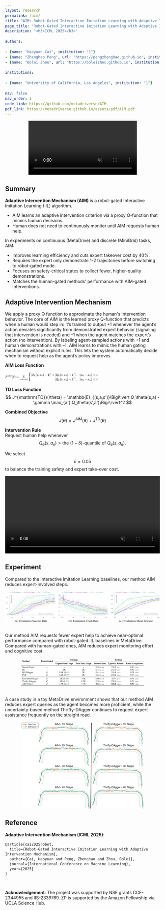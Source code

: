 ```yaml
---
layout: research
permalink: /aim/
title: "AIM: Robot-Gated Interactive Imitation Learning with Adaptive Intervention Mechanism"
page_title: "Robot-Gated Interactive Imitation Learning with Adaptive Intervention Mechanism"
description: "<h3>ICML 2025</h3>"

authors:

- {name: "Haoyuan Cai", institution: "1"}
- {name: "Zhenghao Peng", url: "https://pengzhenghao.github.io", institution: "1"}
- {name: "Bolei Zhou", url: "https://boleizhou.github.io", institution: "1"}

institutions:

- {name: "University of California, Los Angeles", institution: "1"}

nav: false
nav_order: 1
code_link: https://github.com/metadriverse/AIM
pdf_link: https://metadriverse.github.io/assets/pdf/AIM.pdf
---
```

<div  style="text-align: center;">
    <video width="100%" max-width="800px" loop autoplay muted playsinline src="../assets/img/aim/AIM-Train.mp4" style="width: 70%; max-width: 800px; height: auto; display: inline-block;">
    </video>
</div>

<!-- <div style="text-align: center;">
    <video loop autoplay muted playsinline src="../assets/img/aim/AIM-Train.mp4" style="width: 70%; max-width: 800px; height: auto; display: inline-block;">
    </video>
</div> -->

<!--research-section-splitter-->

## Summary

**Adaptive Intervention Mechanism (AIM)** is a robot-gated Interactive Imitation Learning (IIL) algorithm.
* AIM learns an adaptive intervention criterion via a proxy Q-function that mimics human decisions.
* Human does not need to continuously monitor until AIM requests human help.

In experiments on continuous (MetaDrive) and discrete (MiniGrid) tasks, AIM:

* Improves learning efficiency and cuts expert takeover cost by 40%.  
* Requires the expert only demonstrate 1-2 trajectories before switching to robot-gated mode.  
* Focuses on safety-critical states to collect fewer, higher-quality demonstrations.  
* Matches the human-gated methods' performance with AIM-gated interventions.

<!--research-section-splitter-->

## Adaptive Intervention Mechanism

We apply a proxy Q function to approximate the human's intervention behavior. The core of AIM is the learned proxy Q-function that predicts when a human would step in: it’s trained to output +1 whenever the agent’s action deviates significantly from demonstrated expert behavior (signaling that intervention is needed) and –1 when the agent matches the expert’s action (no intervention). By labeling agent-sampled actions with +1 and human demonstrations with –1, AIM learns to mimic the human gating mechanism without explicit rules. This lets the system automatically decide when to request help as the agent’s policy improves.

**AIM Loss Function**  
<div class="img-container" style="width: 60%;">
    <img src="../assets/img/aim/aim-loss.png" class="my-image" alt="Image" />
</div>

**TD Loss Function**  
$$
J^{\mathrm{TD}}(\theta) = \mathbb{E}_{(s,a,s')}\Bigl\lvert
Q_\theta(s,a) - \gamma \max_{a'} Q_\theta(s',a')\Bigr\rvert^2
$$

**Combined Objective**  
$$
J(\theta) = J^{\mathrm{AIM}}(\theta) + J^{\mathrm{TD}}(\theta)
$$

**Intervention Rule**  
Request human help whenever  
$$
Q_\theta(s,a_n) > \text{the }(1-\delta)\text{-quantile of }Q_\theta(s,a_n).
$$

We select $$\delta=0.05$$ to balance the training safety and expert take-over cost.

<div  style="text-align: center;">
    <video width="100%" max-width="800px" loop autoplay muted playsinline src="../assets/img/aim/delta.mp4" style="width: 100%; max-width: 800px; height: auto; display: inline-block;">
    </video>
</div>

<!--research-section-splitter-->

## Experiment
Compared to the Interactive Imitation Learning baselines, our method AIM reduces expert-involved steps.

<div class="img-container">
    <img src="../assets/img/aim/aim-exp.png" class="my-image" alt="Image" />
</div>
<br/>

Our method AIM requests fewer expert help to achieve near-optimal performance compared with robot-gated IIL baselines in MetaDrive. Compared with human-gated ones, AIM reduces expert monitoring effort and cognitive cost.

<div class="img-container" style="width: 80%; margin: 0 auto;">
    <img src="../assets/img/aim/main-exp.png" class="my-image" alt="Image" />
</div>

<br/>

A case study in a toy MetaDrive environment shows that our method AIM reduces expert queries as the agent becomes more proficient, while the uncertainty-based method Thrifty-DAgger continues to request expert assistance frequently on the straight road.

<div class="img-container" style="width: 80%; margin: 0 auto;">
    <img src="../assets/img/aim/case-study.png" class="my-image" alt="Image" />
</div>
<!--research-section-splitter-->



## Reference

**Adaptive Intervention Mechanism (ICML 2025)**:
```plain
@article{cai2025robot,
  title={Robot-Gated Interactive Imitation Learning with Adaptive Intervention Mechanism},
  author={Cai, Haoyuan and Peng, Zhenghao and Zhou, Bolei},
  journal={International Conference on Machine Learning},
  year={2025}
}   
```

<br>

**Acknowledgement**: The project was supported by NSF grants CCF-2344955 and IIS-2339769. ZP is supported by the Amazon Fellowship via UCLA Science Hub.
